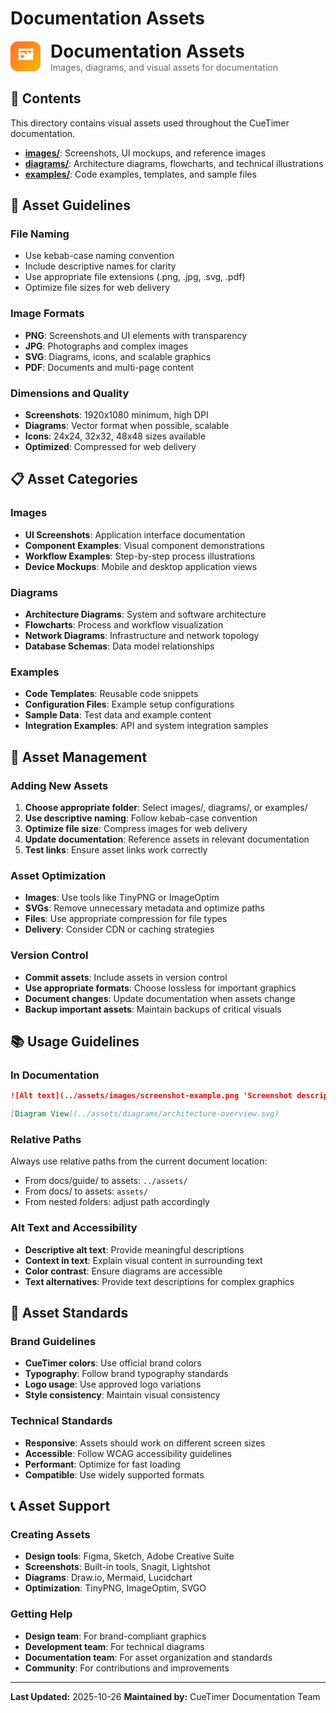 # Documentation Assets

<div style="display: flex; align-items: center; gap: 16px; margin-bottom: 24px;">
  <div style="width: 48px; height: 48px; background: linear-gradient(135deg, #FF6B35, #F7B801); border-radius: 12px; display: flex; align-items: center; justify-content: center;">
    <span style="color: white; font-size: 24px; font-weight: bold;">🖼️</span>
  </div>
  <div>
    <h1 style="margin: 0; color: #1A1A1A;">Documentation Assets</h1>
    <p style="margin: 0; color: #666;">Images, diagrams, and visual assets for documentation</p>
  </div>
</div>

## 📁 Contents

This directory contains visual assets used throughout the CueTimer
documentation.

- **[images/](./images/)**: Screenshots, UI mockups, and reference images
- **[diagrams/](./diagrams/)**: Architecture diagrams, flowcharts, and technical
  illustrations
- **[examples/](./examples/)**: Code examples, templates, and sample files

## 🚀 Asset Guidelines

### File Naming

- Use kebab-case naming convention
- Include descriptive names for clarity
- Use appropriate file extensions (.png, .jpg, .svg, .pdf)
- Optimize file sizes for web delivery

### Image Formats

- **PNG**: Screenshots and UI elements with transparency
- **JPG**: Photographs and complex images
- **SVG**: Diagrams, icons, and scalable graphics
- **PDF**: Documents and multi-page content

### Dimensions and Quality

- **Screenshots**: 1920x1080 minimum, high DPI
- **Diagrams**: Vector format when possible, scalable
- **Icons**: 24x24, 32x32, 48x48 sizes available
- **Optimized**: Compressed for web delivery

## 📋 Asset Categories

### Images

- **UI Screenshots**: Application interface documentation
- **Component Examples**: Visual component demonstrations
- **Workflow Examples**: Step-by-step process illustrations
- **Device Mockups**: Mobile and desktop application views

### Diagrams

- **Architecture Diagrams**: System and software architecture
- **Flowcharts**: Process and workflow visualization
- **Network Diagrams**: Infrastructure and network topology
- **Database Schemas**: Data model relationships

### Examples

- **Code Templates**: Reusable code snippets
- **Configuration Files**: Example setup configurations
- **Sample Data**: Test data and example content
- **Integration Examples**: API and system integration samples

## 🔧 Asset Management

### Adding New Assets

1. **Choose appropriate folder**: Select images/, diagrams/, or examples/
2. **Use descriptive naming**: Follow kebab-case convention
3. **Optimize file size**: Compress images for web delivery
4. **Update documentation**: Reference assets in relevant documentation
5. **Test links**: Ensure asset links work correctly

### Asset Optimization

- **Images**: Use tools like TinyPNG or ImageOptim
- **SVGs**: Remove unnecessary metadata and optimize paths
- **Files**: Use appropriate compression for file types
- **Delivery**: Consider CDN or caching strategies

### Version Control

- **Commit assets**: Include assets in version control
- **Use appropriate formats**: Choose lossless for important graphics
- **Document changes**: Update documentation when assets change
- **Backup important assets**: Maintain backups of critical visuals

## 📚 Usage Guidelines

### In Documentation

```markdown
![Alt text](../assets/images/screenshot-example.png 'Screenshot description')

[Diagram View](../assets/diagrams/architecture-overview.svg)
```

### Relative Paths

Always use relative paths from the current document location:

- From docs/guide/ to assets: `../assets/`
- From docs/ to assets: `assets/`
- From nested folders: adjust path accordingly

### Alt Text and Accessibility

- **Descriptive alt text**: Provide meaningful descriptions
- **Context in text**: Explain visual content in surrounding text
- **Color contrast**: Ensure diagrams are accessible
- **Text alternatives**: Provide text descriptions for complex graphics

## 🎯 Asset Standards

### Brand Guidelines

- **CueTimer colors**: Use official brand colors
- **Typography**: Follow brand typography standards
- **Logo usage**: Use approved logo variations
- **Style consistency**: Maintain visual consistency

### Technical Standards

- **Responsive**: Assets should work on different screen sizes
- **Accessible**: Follow WCAG accessibility guidelines
- **Performant**: Optimize for fast loading
- **Compatible**: Use widely supported formats

## 📞 Asset Support

### Creating Assets

- **Design tools**: Figma, Sketch, Adobe Creative Suite
- **Screenshots**: Built-in tools, Snagit, Lightshot
- **Diagrams**: Draw.io, Mermaid, Lucidchart
- **Optimization**: TinyPNG, ImageOptim, SVGO

### Getting Help

- **Design team**: For brand-compliant graphics
- **Development team**: For technical diagrams
- **Documentation team**: For asset organization and standards
- **Community**: For contributions and improvements

---

**Last Updated:** 2025-10-26 **Maintained by:** CueTimer Documentation Team
